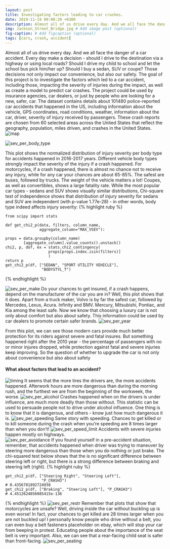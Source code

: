 ```yaml
---
layout: post
title: Investigating factors leading to car crashes.
date: 2019-11-19 09:00:20 +0300
description: Almost all of us drive every day. And we all face the danger of a car accident. Every day make a decision - should I drive to the destination via a highway or using local roads? Should I drive my child to school and let the school bus pick him/her up? Should I buy a sedan, SUV or coupe? Those decisions not only impact our convenience, but also our safety.
img: Jackson_Street_Bridge.jpg # Add image post (optional)
fig-caption: # Add figcaption (optional)
tags: [cars, crash, accident]
---
```


Almost all of us drive every day. And we all face the danger of a car accident. Every day make a decision - should I drive to the destination via a highway or using local roads? Should I drive my child to school and let the school bus pick him/her up? Should I buy a sedan, SUV or coupe? Those decisions not only impact our convenience, but also our safety. 
The goal of this project is to investigate the factors which led to a car accident, including those, impacting the severity of injuries during the impact, as well as create a model to predict car crashes.
The project could be used by insurance agencies, car dealers, or just by people who are looking for a new, safer, car.
The dataset contains details about 101480  police-reported car accidents that happened in the US, including information about the vehicle, GPS coordinates,  road conditions, weather, information about the car, driver, severity of injury received by passengers. 
These crash reports are chosen from 60 selected areas across the United States that reflect the geography, population, miles driven, and crashes in the United States.
![map]({{site.baseurl}}/assets/img/car_crashes/crss-map-60.jpg)

![sev_per_body_type]({{site.baseurl}}/assets/img/car_crashes/sev_per_body_type.jpg)

This plot shows the normalized distribution of injury severity per body type for accidents happened in 2016-2017 years. 
Different vehicle body types strongly impact the severity of the injury if a crash happened. 
For motorcycles, if a crash happened, there is almost no chance not to receive any injury, while for any car your chances are about 65-85%. 
The safest are buses, followed by trucks. The weight of the vehicle matters a lot!
Coupes, as well as convertibles, shows a large fatality rate.
While the most popular car types - sedans and SUV shows visually similar distributions, Chi-square test of independence shows that distribution of injury severity for sedans and SUV are independent (with p-value 1.77e-28) - in other words, body type indeed affects injury severity:
{% highlight ruby %}
    
    from scipy import stats

    def get_chi2_p(data, filters, column_name, 
                   aggregate_column="MAX_VSEV"):

    props = data.groupby(column_name)
            [aggregate_column].value_counts().unstack()
    chi2, p, dof, ex = stats.chi2_contingency(
                       props[props.index.isin(filters)]
                       )
    return p
    get_chi2_p(df, ["SEDAN", "SPORT UTILITY VEHICLE"], 
                    "BODYSTYL_T")

{% endhighlight %}

![sev_per_make]({{site.baseurl}}/assets/img/car_crashes/sev_per_make.jpg)
Do your chances to get insured, if a crash happens, depend on the manufacturer of the car you are in? Well, this plot shows that it does. Apart from a truck maker, Volvo is by far the safest car, followed by Mercedes, Lexus, Acura. Infinity and BMV. Mercury, Mitsubishi, Pontiac, and Kia among the least safe. 
Now we know that choosing a luxury car is not only about comfort but also about safety. This information could be used by car dealers to promote certain safer brands.
![sev_per_year]({{site.baseurl}}/assets/img/car_crashes/sev_per_year.jpg)

From this plot, we can see those modern cars provide much better protection for its riders against severe and fatal insures. But something happened right after the 2010 year - the percentage of passengers with no or minor injures dropped, while protection against fatal and severe injuries keep improving. So the question of whether to upgrade the car is not only about convenience but also about safety
#### What about factors that lead to an accident?
![timing]({{site.baseurl}}/assets/img/car_crashes/timing.jpg)
It seems that the more tires the drivers are, the more accidents happened. Afterwork hours are more dangerous than during the morning rush, and the furthest we are from the beginning of the workweek, the worse.
![sev_per_alcohol]({{site.baseurl}}/assets/img/car_crashes/sev_per_alcohol.jpg)
Crashes happened when on the drivers is under influence, are much more deadly than those without. 
This statistic can be used to persuade people not to drive under alcohol influence. One thing is to know that it is dangerous, and others - know just how much dangerous it is.
![sev_per_speeding]({{site.baseurl}}/assets/img/car_crashes/sev_per_speeding.jpg)
Same story with speeding. Chances to get killed or to kill someone during the crash when you’re speeding are 8 times larger than when you don’t! 
![sev_per_speed_limit]({{site.baseurl}}/assets/img/car_crashes/sev_per_speed_limit.jpg)
Accidents with severe injuries happen mostly on highways.  
![sev_per_avoidance]({{site.baseurl}}/assets/img/car_crashes/sev_per_avoidance.jpg)
If you found yourself in a pre-accident situation, remember, that accidents happened when driver was trying to maneuver by steering more dangerous than those when you do nothing or just brake.
The chi-squared test below shows that the is no significant difference between steering left or right, but there is a strong difference between braking and steering left (right).
{% highlight ruby %}

    get_chi2_p(df, ["Steering Right", "Steering Left"], 
                    "P_CRASH3")
    # 0.4356781892724938
    get_chi2_p(df, ["Braking", "Steering Left"], "P_CRASH3")
    # 4.4512624856085415e-136

{% endhighlight %}
![sev_per_restr]({{site.baseurl}}/assets/img/car_crashes/sev_per_restr.jpg)
Remember that plots that show that motorcycles are unsafe? Well, driving inside the car without buckling up is even worse! In fact, your chances to get killed are 28 times larger when you are not buckled up! I personally know people who drive without a belt, you can even buy a belt fasteners placeholder on ebay, which will stop your car from beeping in protest. Educating people about the importance of the seat belt is very important.
Also, we can see that a rear-facing child seat is safer than front-facing.
![sev_per_seating]({{site.baseurl}}/assets/img/car_crashes/sev_per_seating.jpg)
